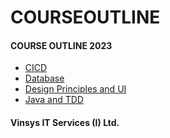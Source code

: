 # COURSEOUTLINE
#### COURSE OUTLINE 2023
* [CICD](CI_CD_One_Pager.pdf)
* [Database](Database_One_Pager.pdf)
* [Design Principles and UI ](Design%20Principles_and_UIProgramming_One_Pager.pdf)
* [Java and TDD](Java_and_TDD_One_Pager.pdf)
#### Vinsys IT Services (I) Ltd.
